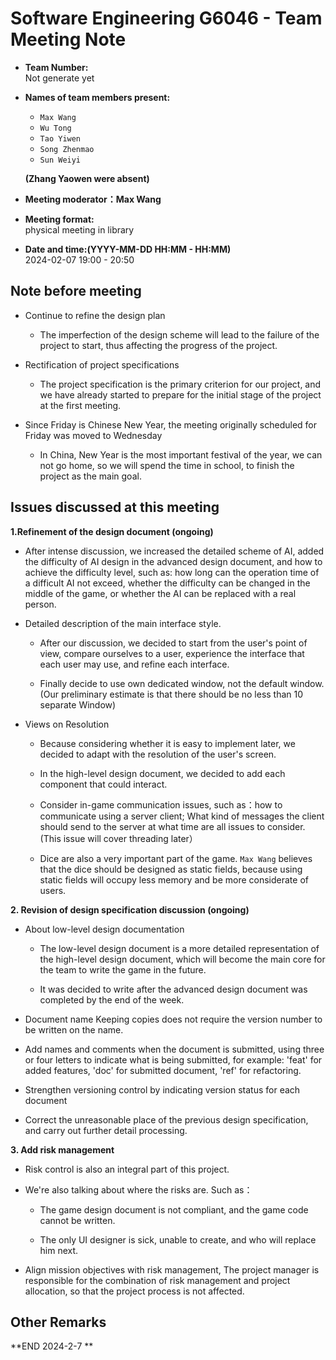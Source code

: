 ﻿# Software Engineering G6046 - Team Meeting Note

* **Team Number:**  
    Not generate yet

* **Names of team members present:** 
  * `Max Wang`
  * `Wu Tong`
  * `Tao Yiwen`
  * `Song Zhenmao`
  * `Sun Weiyi`

  **(Zhang Yaowen were absent)**

* **Meeting moderator：Max Wang**

* **Meeting format:**   
  physical meeting in library

* **Date and time:(YYYY-MM-DD HH:MM - HH:MM)**  
  2024-02-07 19:00 - 20:50

## Note before meeting
* Continue to refine the design plan

  * The imperfection of the design scheme will lead to the failure of the project to start, thus affecting the progress of the project.

* Rectification of project specifications

  * The project specification is the primary criterion for our project, and we have already started to prepare for the initial stage of the project at the first meeting.

* Since Friday is Chinese New Year, the meeting originally scheduled for Friday was moved to Wednesday

  * In China, New Year is the most important festival of the year, we can not go home, so we will spend the time in school, to finish the project as the main goal.

## Issues discussed at this meeting

**1.Refinement of the design document (ongoing)**

* After intense discussion, we increased the detailed scheme of AI, added the difficulty of AI design in the advanced design document, and how to achieve the difficulty level, such as: how long can the operation time of a difficult AI not exceed, whether the difficulty can be changed in the middle of the game, or whether the AI can be replaced with a real person.

* Detailed description of the main interface style.

  * After our discussion, we decided to start from the user's point of view, compare ourselves to a user, experience the interface that each user may use, and refine each interface.

  * Finally decide to use own dedicated window, not the default window.(Our preliminary estimate is that there should be no less than 10 separate Window)

* Views on Resolution
   
  * Because considering whether it is easy to implement later, we decided to adapt with the resolution of the user's screen.

  * In the high-level design document, we decided to add each component that could interact.

  * Consider in-game communication issues, such as：how to communicate using a server client; What kind of messages the client should send to the server at what time are all issues to consider. (This issue will cover threading later）

  * Dice are also a very important part of the game. `Max Wang` believes that the dice should be designed as static fields, because using static fields will occupy less memory and be more considerate of users.


**2. Revision of design specification discussion (ongoing)** 

* About low-level design documentation

  * The low-level design document is a more detailed representation of the high-level design document, which will become the main core for the team to write the game in the future.

  * It was decided to write after the advanced design document was completed by the end of the week.

* Document name Keeping copies does not require the version number to be written on the name.

* Add names and comments when the document is submitted, using three or four letters to indicate what is being submitted, for example: 'feat' for added features, 'doc' for submitted document, 'ref' for refactoring.

* Strengthen versioning control by indicating version status for each document

* Correct the unreasonable place of the previous design specification, and carry out further detail processing.

**3. Add risk management**

* Risk control is also an integral part of this project.

* We're also talking about where the risks are. Such as：

  * The game design document is not compliant, and the game code cannot be written.

  * The only UI designer is sick, unable to create, and who will replace him next.

* Align mission objectives with risk management, The project manager is responsible for the combination of risk management and project allocation, so that the project process is not affected.
  
## Other Remarks

**END 2024-2-7 **
